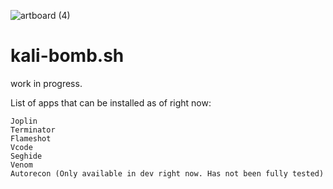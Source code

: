 
![artboard (4)](https://user-images.githubusercontent.com/56691594/176804000-5ac7b615-75c2-47e0-b0de-0b0b16fff99a.png)

# kali-bomb.sh 
work in progress.

List of apps that can be installed as of right now:

```
Joplin
Terminator
Flameshot
Vcode
Seghide
Venom
Autorecon (Only available in dev right now. Has not been fully tested)
```

